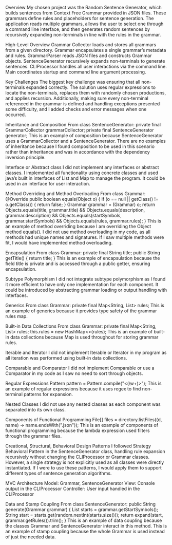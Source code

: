Overview
My chosen project was the Random Sentence Generator, which builds sentences from Context Free
Grammar provided in JSON files. These grammars define rules and placeholders for sentence
generation. The application reads multiple grammars, allows the user to select one through a command
line interface, and then generates random sentences by recursively expanding non-terminals in line
with the rules in the grammar.

High-Level Overview
Grammar Collector loads and stores all grammars from a given directory. Grammar encapsulates a
single grammar’s metadata and rules. GrammarParser reads JSON files and constructs Grammar objects.
SentenceGenerator recursively expands non-terminals to generate sentences. CLIProcessor handles all
user interactions via the command line. Main coordinates startup and command line argument
processing.

Key Challenges
The biggest key challenge was ensuring that all non-terminals expanded correctly. The solution uses
regular expressions to locate the non-terminals, replaces them with randomly chosen productions, and
applies recursion. Additionally, making sure every non-terminal referenced in the grammar is defined
and handling exceptions presented some difficulty, and I added checks and error messages when one
occurred.

Inheritance and Composition
From class SentenceGenerator:
private final GrammarCollector grammarCollector;
private final SentenceGenerator generator;
This is an example of composition because SentenceGenerator uses a GrammarCollector and a
SentenceGenerator. There are no examples of inheritance because I found composition to be used in
this scenario rather than inheritance and was in accordance with the dependency inversion principle.

Interface or Abstract class
I did not implement any interfaces or abstract classes. I implemented all functionality using
concrete classes and used java’s built in interfaces of List and Map to manage the program. It could
be used in an interface for user interaction.

Method Overriding and Method Overloading
From class Grammar:
@Override
public boolean equals(Object o) {
if (o == null || getClass() != o.getClass()) {
return false;
}
Grammar grammar = (Grammar) o;
return Objects.equals(title, grammar.title) && Objects.equals(description,
grammar.description) && Objects.equals(startSymbols, grammar.startSymbols)
&& Objects.equals(rules, grammar.rules);
}
This is an example of method overriding because I am overriding the Object method equals(). I did
not use method overloading in my code, as all methods had unique names and signatures. If I saw
multiple methods were fit, I would have implemented method overloading.

Encapsulation
From class Grammar:
private final String title;
public String getTitle() {
return title;
}
This is an example of encapsulation because the field title is private and is accessed through a
public getter, ensuring encapsulation.

Subtype Polymorphism
I did not integrate subtype polymorphism as I found it more efficient to have only one
implementation for each component. It could be introduced by abstracting grammar loading or output
handling with interfaces.

Generics
From class Grammar:
private final Map<String, List<String>> rules;
This is an example of generics because it provides type safety of the grammar rules map.

Built-in Data Collections
From class Grammar:
private final Map<String, List<String>> rules;
this.rules = new HashMap<>(rules);
This is an example of built-in data collections because Map is used throughout for storing grammar
rules.

Iterable and Iterator
I did not implement Iterable or Iterator in my program as all iteration was performed using built-in
data collections.

Comparable and Comparator
I did not implement Comparable or use a Comparator in my code as I saw no need to sort through
objects.

Regular Expressions
Pattern pattern = Pattern.compile("<(\\w+)>");
This is an example of regular expressions because it uses regex to find non-terminal patterns for
expansion.

Nested Classes
I did not use any nested classes as each component was separated into its own class.

Components of Functional Programming
File[] files = directory.listFiles((d, name) -> name.endsWith(".json"));
This is an example of components of functional programming because the lambda expression used
filters through the grammar files.

Creational, Structural, Behavioral Design Patterns
I followed Strategy Behavioral Pattern in the SentenceGenerator class, handling rule expansion
recursively without changing the CLIProcessor or Grammar classes. However, a single strategy is not
explicitly used as all classes were directly instantiated. If I were to use these patterns, I would
apply them to support different types of sentence generation algorithms.

MVC Architecture
Model: Grammar, SentenceGenerator
View: Console output in the CLIProcessor
Controller: User input handled in the CLIProcessor

Data and Stamp Coupling
From class SentenceGenerator:
public String generate(Grammar grammar) {
List<String> starts = grammar.getStartSymbols();
String start = starts.get(random.nextInt(starts.size()));
return expand(start, grammar.getRules()).trim();
}
This is an example of data coupling because the classes Grammar and SentenceGenerator interact in
this method. This is an example of stamp coupling because the whole Grammar is used instead of just
the needed data.
